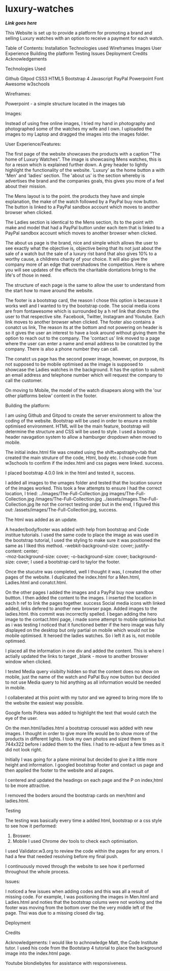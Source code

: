 # luxury-watches

***Link goes here***

This Website is set up to provide a platform for promoting a brand and selling Luxury watches with an option to receive a payment for each watch. 

Table of Contents:
    Installation
    Technologies used
    Wireframes
    Images
    User Experience
    Building the platform
    Testing
    Issues 
    Deployment
    Credits
    Acknowledgements

Technologies Used

Github
Gitpod
CSS3
HTML5
Bootstrap 4
Javascript
PayPal
Powerpoint
Font Awesome
w3schools

Wireframes:

Powerpoint - a simple structure located in the images tab

Images:

Instead of using free online images, I tried my hand in photography and photographed some of the watches my wife and I own. I uploaded the images to my Laptop and dragged the images into the images folder. 

User Experience/Features:

The first page of the website showcases the products with a caption "The home of Luxury Watches". The image is showcasing Mens watches, this is for a reson which is explained further down. A grey header to lightly highlight the functionality of the website. 'Luxury' as the home button  a with 'Men' and 'ladies' section. The 'about us' is the section whereby is advertises the brand and the companies goals, this gives you more of a feel about their mission. 

The Mens layout is to the point. the products they have and simple explanation, the make of the watch followed by a PayPal buy now button. The button is linked to a PayPal sandbox account which moves to another browser when clicked. 

The Ladies section is identical to the Mens section, its to the point with make and model that had a PayPal button under each item that is linked to a PayPal sandbox account which moves to another browser when clicked. 

The about us page is the brand, nice and simple which allows the user to see exactly what the objective is, objective being that its not just about the sale of a watch but the sale of a luxury rist band that also gives 10% to a worthy cause, a childrens charity of your choice. It will also give the company more of an edge that overshadows the competition. Here is where you will see updates of the effects the charitable dontations bring to the life's of those in need. 

The structure of each page is the same to allow the user to understand from the start how to mave around the website. 

The footer is a bootstrap card, the reason I chose this option is becasuse it works well and I wanted to try the bootstrap code. The social media icons are from fontawesome which is surrounded by a h ref link that directs the user to that respective site. Facebook, Twitter, Instagram and Youtube. Each link moves to another browser when clicked. The footer also contains a conatct us link, The reason its at the bottom and not powering on header is so it gives the user an interest to have a look around without giving them the option to reach out to the company. The 'contact us' link moved to a page where the user can enter a name and email address to be conatcted by the company. There is also a phone number they can call. 

The conatct us page has the second power image, however, on purpose, its not supposed to be mobile optimised as the image is supposed to showcase the Ladies watches in the background. It has the option to submit an email address and telephone number which will request the company to call the customer. 

On moving to Mobile, the model of the watch disapears along with the 'our other platforms below' content in the footer. 

Building the platform:

I am using Github and Gitpod to create the server environment to allow the coding of the website. 
Bootstrap will be used in order to ensure a mobile optimised environment. 
HTML will be the main feature, bootstrap will determine the structure and CSS will be used to style.
I used a boostrap header navagation system to allow a hamburger dropdown when moved to mobile. 

The initial index.html file was created using the shift+apstraphy+tab that created the main struture of the code, Html, body etc. I chose code from w3schools to confirm if the index.html and css pages were linked. success. 

I placed bootstrap 4.0.0 link in the html and tested it, success. 

I added all images to the umages folder and tested that the location source of the images worked. This took a few attempts to ensure I had the correct location, I tried:
../images/The-Full-Collection.jpg
images/The-Full-Collection.jpg
/images/The-Full-Collection.jpg
../assets/images.The-Full-Collection.jpg
Ite not the correct testing order but in the end, I figured this out: /assets/images/The-Full-Collection.jpg, success.

The html was added as an update. 

A header/body/footer was added with help from bootstrap and Code institue tutorials. I used the same code to place the image as was used in the bootstrap tutorial, I used the styling to make sure it was positioned the same as I liked this method. 
    -webkit-background-size: cover;
    justify-content: center;	        
    -moz-background-size: cover;
    -o-background-size: cover;
    background-size: cover;
I used a bootstrap card to taylor the footer. 

Once the stucutre was completed, well I thought it was, I created the other pages of the website. I duplicated the index.html for a Men.html, Ladies.html and conatct.html. 

On the other pages I added the images and a PayPal buy now sandbox buttton. I then added the content to the images. 
I inserted the location in each h ref to link the pages together. success
Social media icons with linked added, links defered to another new browser page. 
Added images to the ladies.html. this commit was incorrectly spelled. 
I began adding the hero image to the contact.html page, i made some attempt to mobile optimise but as i was testing  I noticed that it functioned better if the hero image was fully displayed on the desktop but only partial on mobile which would not be mobile optimised. It heroed the ladies watches. So i left it as is, not mobile optimsed. 

I placed all the information in one div and added the content. 
This is where I actially updated the links to target _blank - move to another broswer window when clicked. 

I tested Media query visibilty hidden so that the content does no show on mobile, just the name of the watch and PaPal Buy now button but decided to not use Media query to hid anything as all information would be needed in mobile.

I collaberated at this point with my tutor and we agreed to bring more life to the website the easiest way possible. 

Google fonts Pidera was added to highlight the text that would catch the eye of the user. 

On the men.html/ladies.html a bootstrap corousel was added with new images. I thought in order to give more life would be to show more of the products in different lights. I took my own photos and sized them to 744x322 before i added them to the files. I had to re-adjust a few times as it did not look right. 

Initially I was going for a plane minimal but decided to give it a little more height and information. I googled bootstrap footer and contact us page and then applied the footer to the website and all pages. 

I centered and updated the headings on each page and the P on index,html to be more attractive. 

I removed the boders around the bootstrap cards on men/html and ladies.html. 

Testing

The testing was basically every time a added html, bootstrap or a css style to see how it performed:

1. Broswer. 
2. Mobile
    I used Chrome dev tools to check each optimisation. 

I used Validator.w3.org to review the code within the pages for any errors. I had a few that needed resolving before my final push. 

I continuously moved through the website to see how it performed throughout the whole process. 

Issues:

I noticed a few issues when adding codes and this was all a result of missing code. For example, I was positioning the images in Men.html and Ladies.html and noties that the bootstrap colums were not working and the footer was moving from the bottom over the the very middle left of the page. Thsi was due to a missing closed div tag. 

Deployment

Credits

Acknowledgements:
I would like to achnowledge Matt, the Code Institute tutor. I used his code from the Bootstarp 4 tutorial to place the background image into the index.html page. 

Youtube blondiebytes for assistance with responsiveness. 

